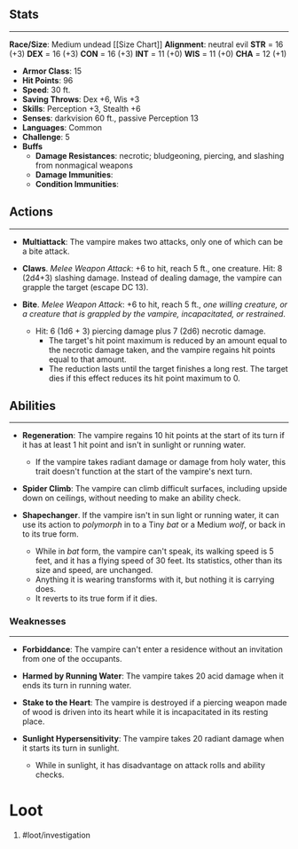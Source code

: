 
## Stats
---
**Race/Size**: Medium undead
	[[Size Chart]]
**Alignment**: neutral evil
	**STR** = 16 (+3)
	**DEX** = 16 (+3)
	**CON** = 16 (+3)
	**INT** = 11 (+0)
	**WIS** = 11 (+0)
	**CHA** = 12 (+1)
-   **Armor Class**: 15
-   **Hit Points**: 96
-   **Speed**: 30 ft.
-   **Saving Throws**:  Dex +6, Wis +3
-   **Skills**: Perception +3, Stealth +6
-   **Senses**: darkvision 60 ft., passive Perception 13
-   **Languages**: Common
-   **Challenge**: 5
-   **Buffs**
	-   **Damage Resistances**: necrotic; bludgeoning, piercing, and slashing from nonmagical weapons
	-   **Damage Immunities**:
	-   **Condition Immunities**:

## Actions
---
- **Multiattack**: The vampire makes two attacks, only one of which can be a bite attack.

- **Claws**. *Melee Weapon Attack*: +6 to hit, reach 5 ft., one creature. Hit: 8 (2d4+3) slashing damage. Instead of dealing damage, the vampire can grapple the target (escape DC 13).

- **Bite**. *Melee Weapon Attack*: +6 to hit, reach 5 ft., *one willing creature, or a creature that is grappled by the vampire, incapacitated, or restrained*. 
	- Hit: 6 (1d6 + 3) piercing damage plus 7 (2d6) necrotic damage. 
		- The target's hit point maximum is reduced by an amount equal to the necrotic damage taken, and the vampire regains hit points equal to that amount. 
		- The reduction lasts until the target finishes a long rest. The target dies if this effect reduces its hit point maximum to 0.

## Abilities
---
- **Regeneration**: The vampire regains 10 hit points at the start of its turn if it has at least 1 hit point and isn't in sunlight or running water. 
	- If the vampire takes radiant damage or damage from holy water, this trait doesn't function at the start of the vampire's next turn.

- **Spider Climb**: The vampire can climb difficult surfaces, including upside down on ceilings, without needing to make an ability check.

- **Shapechanger**. If the vampire isn't in sun light or running water, it can use its action to *polymorph* in to a Tiny *bat* or a Medium *wolf*, or back in to its true form.
	- While in *bat* form, the vampire can't speak, its walking speed is 5 feet, and it has a flying speed of 30 feet. Its statistics, other than its size and speed, are unchanged. 
	- Anything it is wearing transforms with it, but nothing it is carrying does. 
	- It reverts to its true form if it dies.
### Weaknesses
---
- **Forbiddance**: The vampire can't enter a residence without an invitation from one of the occupants.

- **Harmed by Running Water**: The vampire takes 20 acid damage when it ends its turn in running water.

- **Stake to the Heart**: The vampire is destroyed if a piercing weapon made of wood is driven into its heart while it is incapacitated in its resting place.

- **Sunlight Hypersensitivity**: The vampire takes 20 radiant damage when it starts its turn in sunlight. 
	- While in sunlight, it has disadvantage on attack rolls and ability checks.

# Loot
1. #loot/investigation 
	